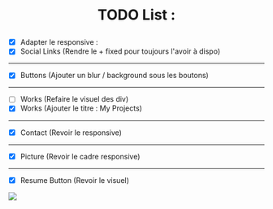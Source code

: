 # <p align="center">TODO List :</p>

- [X]  Adapter le responsive : 
- [X] Social Links (Rendre le + fixed pour toujours l'avoir à dispo)
 ----------
- [X] Buttons (Ajouter un blur / background sous les boutons)
----------
- [ ] Works (Refaire le visuel des div)
- [X] Works (Ajouter le titre : My Projects)
----------
- [X] Contact (Revoir le responsive)
----------
- [X] Picture (Revoir le cadre responsive)
----------
- [X] Resume Button (Revoir le visuel)
 
![](https://redac.trashtalk.co/wp-content/uploads/2017/08/Pouce-en-lair.png)